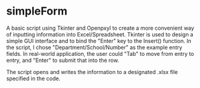 # simpleForm

A basic script using Tkinter and Openpxyl to create a more convenient way of inputting information into Excel/Spreadsheet. Tkinter is used to design a simple GUI interface and to bind the "Enter" key to the Insert() function. In the script, I chose "Department/School/Number" as the example entry fields. In real-world application, the user could "Tab" to move from entry to entry, and "Enter" to submit that into the row.

The script opens and writes the information to a designated .xlsx file specified in the code.
